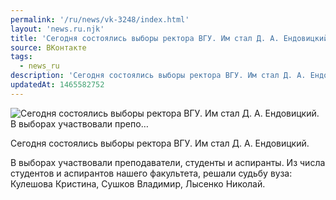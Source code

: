 ```yaml
---
permalink: '/ru/news/vk-3248/index.html'
layout: 'news.ru.njk'
title: 'Сегодня состоялись выборы ректора ВГУ. Им стал Д. А. Ендовицкий. В выборах участвовали препо'
source: ВКонтакте
tags:
  - news_ru
description: 'Сегодня состоялись выборы ректора ВГУ. Им стал Д. А. Ендовицкий. В выборах участвовали препо…'
updatedAt: 1465582752
---
```

![Сегодня состоялись выборы ректора ВГУ. Им стал Д. А. Ендовицкий. В выборах участвовали препо…](https://sun9-33.userapi.com/impf/c633228/v633228484/305ca/2qFI5wujuEs.jpg?size=720x540&quality=96&proxy=1&sign=f8c3f578ceba64f508e3d264a9a2edb6&c_uniq_tag=k8Et4-tc8wexaq2uha4tYNOn6WgarfWUjMoeYoCP3Ts&type=album)

Сегодня состоялись выборы ректора ВГУ. Им стал Д. А. Ендовицкий.

В выборах участвовали преподаватели, студенты и аспиранты. Из числа студентов и аспирантов нашего факультета, решали судьбу вуза: Кулешова Кристина, Сушков Владимир, Лысенко Николай.
